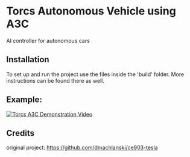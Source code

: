 # Torcs Autonomous Vehicle using A3C
AI controller for autonomous cars

## Installation
To set up and run the project use the files inside the 'build' folder. More instructions can be found there as well.

## Example:

[![Torcs A3C Demonstration Video](https://images-ext-2.discordapp.net/external/ovYWAmDYwpcmhkaYIiQ19_dNAuCSvi0asCOGusdAb4g/https/i.ytimg.com/vi/Lj77aspuhfE/maxresdefault.jpg)](https://www.youtube.com/watch?v=Lj77aspuhfE&feature=youtu.be "Torcs A3C Demonstration Video")



## Credits
original project: https://github.com/dmachlanski/ce903-tesla
